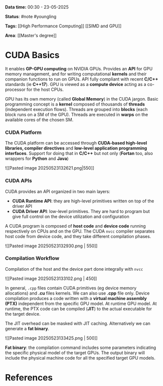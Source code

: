 **Data time:** 00:30 - 23-05-2025

**Status**: #note #youngling 

**Tags:** [[High Performance Computing]] [[SIMD and GPU]]

**Area**: [[Master's degree]]
# CUDA Basics

It enables **GP-GPU computing** on NVIDIA GPUs. Provides an **API** for GPU memory management, and for writing computational **kernels** and their companion functions to run on GPUs. API fully compliant with recent **C/C++** standards (ie **C++17**). GPU is viewed as a **compute device** acting as a co-processor for the host CPUs.

GPU has its own memory (called **Global Memory**) in the CUDA jargon. Basic programming concept is a **kernel** composed of thousands of **threads** (independent execution flows). Threads are grouped into **blocks** (each block runs on a SM of the GPU). Threads are executed in **warps** on the available cores of the chosen SM.
### CUDA Platform
The CUDA platform can be accessed through **CUDA-based high-level libraries, compiler directives** and **low-level application programming interfaces**. Support for doing that in **C/C++** but not only (**Fortan** too, also wrappers for **Python** and **Java**)

![[Pasted image 20250523132621.png|550]]
### CUDA APIs
CUDA provides an API organized in two main layers:
- **CUDA Runtime API**: they are high-level primitives written on top of the driver API
- **CUDA Driver API**: low-level primitives. They are hard to program but give full control on the device utilization and configuration

A CUDA program is composed of **host code** and **device code** running respectively on CPUs and on the GPU. The CUDA `nvcc` compiler separates host code from device code, and they take different compilation phases.

![[Pasted image 20250523132930.png | 550]]
  
### Compilation Workflow
Compilation of the host and the device part done integrally with `nvcc`

![[Pasted image 20250523133102.png | 450]]

In general, `.cpp` files contain CUDA primitives (eg device memory allocations) and **.cu** files kernels. We can also use **.cpp** file only. Device compilation produces a code written with a **virtual machine assembly (PTX)** independent from the specific GPU model. At runtime GPU model. At runtime, the PTX code can be compiled (**JIT**) to the actual executable for the target device.

The JIT overhead can be masked with JIT caching. Alternatively we can generate a **fat binary**.

 ![[Pasted image 20250523133425.png | 500]]

**Fat binary**: the compilation command includes some parameters indicating the specific physical model of the target GPUs. The output binary will include the physical machine code for all the specified target GPU models.

# References
